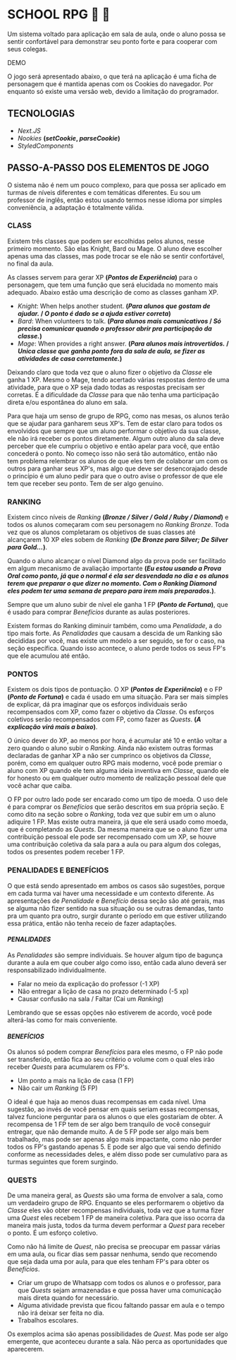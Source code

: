# SCHOOL RPG :scroll: :game_die:

Um sistema voltado para aplicação em sala de aula, onde o aluno possa se sentir confortável para demonstrar seu ponto forte e para cooperar com seus colegas.

DEMO

O jogo será apresentado abaixo, o que terá na aplicação é uma ficha de personagem que é mantida apenas com os Cookies do navegador. Por enquanto só existe uma versão web, devido a limitação do programador.

## TECNOLOGIAS

 - *Next.JS*
 - *Nookies* **(*setCookie*, *parseCookie*)**
 - *StyledComponents*

## PASSO-A-PASSO DOS ELEMENTOS DE JOGO

O sistema não é nem um pouco complexo, para que possa ser aplicado em turmas de níveis diferentes e com temáticas diferentes. Eu sou um professor de inglês, então estou usando termos nesse idioma por simples conveniência, a adaptação é totalmente válida.

### CLASS

Existem três classes que podem ser escolhidas pelos alunos, nesse primeiro momento. São elas Knight, Bard ou Mage. O aluno deve escolher apenas uma das classes, mas pode trocar se ele não se sentir confortável, no final da aula.

As classes servem para gerar XP **(*Pontos de Experiência*)** para o personagem, que tem uma função que será elucidada no momento mais adequado. Abaixo estão uma descrição de como as classes ganham XP.

 - *Knight*: When helps another student. **(*Para alunos que gostam de ajudar.* / *O ponto é dado se a ajuda estiver correta*)**
 - *Bard*: When volunteers to talk. **(*Para alunos mais comunicativos* / *Só precisa comunicar quando o professor abrir pra participação da classe.*)**
 - *Mage*: When provides a right answer. **(*Para alunos mais introvertidos.* / *Unica classe que ganha ponto fora da sala de aula, se fizer as atividades de casa corretamente.*)**

Deixando claro que toda vez que o aluno fizer o objetivo da *Classe* ele ganha 1 XP. Mesmo o Mage, tendo acertado várias respostas dentro de uma atividade, para que o XP seja dado todas as respostas precisam ser corretas. É a dificuldade da *Classe* para que não tenha uma participação direta e/ou espontânea do aluno em sala.

Para que haja um senso de grupo de RPG, como nas mesas, os alunos terão que se ajudar para ganharem seus XP's. Tem de estar claro para todos os envolvidos que sempre que um aluno performar o objetivo da sua classe, ele não irá receber os pontos diretamente. Algum outro aluno da sala deve perceber que ele cumpriu o objetivo e então apelar para você, que então concederá o ponto. No começo isso não será tão automático, então não tem problema relembrar os alunos de que eles tem de colaborar um com os outros para ganhar seus XP's, mas algo que deve ser desencorajado desde o princípio é um aluno pedir para que o outro avise o professor de que ele tem que receber seu ponto. Tem de ser algo genuíno.

### RANKING

Existem cinco níveis de *Ranking* **(*Bronze / Silver / Gold / Ruby / Diamond*)** e todos os alunos começaram com seu personagem no *Ranking* *Bronze*. Toda vez que os alunos completaram os objetivos de suas classes até alcançarem 10 XP eles sobem de *Ranking* **(*De Bronze para Silver; De Silver para Gold...*)**.

Quando o aluno alcançar o nível Diamond algo da prova pode ser facilitado em algum mecanismo de avaliação importante **(*Eu estou usando a Prova Oral como ponto, já que o normal é ela ser desvendada no dia e os alunos terem que preparar o que dizer no momento. Com o Ranking Diamond eles podem ter uma semana de preparo para irem mais preparados.*)**.

Sempre que um aluno subir de nível ele ganha 1 FP **(*Ponto de Fortuna*)**, que é usado para comprar *Benefícios* durante as aulas posteriores.

Existem formas do Ranking diminuir também, como uma *Penalidade*, a do tipo mais forte. As *Penalidades* que causam a descida de um Ranking são decididas por você, mas existe um modelo a ser seguido, se for o caso, na seção específica. Quando isso acontece, o aluno perde todos os seus FP's que ele acumulou até então. 

### PONTOS

Existem os dois tipos de pontuação. O XP **(*Pontos de Experiência*)** e o FP **(*Ponto de Fortuna*)** e cada é usado em uma situação. Para ser mais simples de explicar, dá pra imaginar que os esforços individuais serão recompensados com XP, como fazer o objetivo da *Classe*. Os esforços coletivos serão recompensados com FP, como fazer as *Quests*. **(*A explicação virá mais a baixo*)**.

O único dever do XP, ao menos por hora, é acumular até 10 e então voltar a zero quando o aluno subir o *Ranking*. Ainda não existem outras formas declaradas de ganhar XP a não ser cumprinco os objetivos da *Classe*, porém, como em qualquer outro RPG mais moderno, você pode premiar o aluno com XP quando ele tem alguma ideia inventiva em *Classe*, quando ele for honesto ou em qualquer outro momento de realização pessoal dele que você achar que caiba.

O FP por outro lado pode ser encarado como um tipo de moeda. O uso dele é para comprar os *Benefícios* que serão descritos em sua própria seção. E como dito na seção sobre o *Ranking*, toda vez que subir em um o aluno adiquire 1 FP. Mas existe outra maneira, já que ele será usado como moeda, que é completando as *Quests*. Da mesma maneira que se o aluno fizer uma contribuição pessoal ele pode ser recompensado com um XP, se houve uma contribuição coletiva da sala para a aula ou para algum dos colegas, todos os presentes podem receber 1 FP.

### PENALIDADES E BENEFÍCIOS

O que está sendo apresentado em ambos os casos são sugestões, porque em cada turma vai haver uma necessidade e um contexto diferente. As apresentações de *Penalidade* e *Benefício* dessa seção são até gerais, mas se alguma não fizer sentido na sua situação ou se outras demandas, tanto pra um quanto pra outro, surgir durante o período em que estiver utilizando essa prática, então não tenha receio de fazer adaptações.

#### *PENALIDADES*

As *Penalidades* são sempre individuais. Se houver algum tipo de bagunça durante a aula em que couber algo como isso, então cada aluno deverá ser responsabilizado individualmente.

 - Falar no meio da explicação do professor (-1 XP)
 - Não entregar a lição de casa no prazo determinado (-5 xp)
 - Causar confusão na sala / Faltar (Cai um *Ranking*)

Lembrando que se essas opções não estiverem de acordo, você pode alterá-las como for mais conveniente.

#### *BENEFÍCIOS*

Os alunos só podem comprar *Benefícios* para eles mesmo, o FP não pode ser transferido, então fica ao seu critério o volume com o qual eles irão receber *Quests* para acumularem os FP's.

 - Um ponto a mais na lição de casa (1 FP)
 - Não cair um *Ranking* (5 FP)

O ideal é que haja ao menos duas recompensas em cada nível. Uma sugestão, ao invés de você pensar em quais seriam essas recompensas, talvez funcione perguntar para os alunos o que eles gostariam de obter. A recompensa de 1 FP tem de ser algo bem tranquilo de você conseguir entregar, que não demande muito. A de 5 FP pode ser algo mais bem trabalhado, mas pode ser apenas algo mais impactante, como não perder todos os FP's gastando apenas 5. E pode ser algo que vai sendo definido conforme as necessidades deles, e além disso pode ser cumulativo para as turmas seguintes que forem surgindo.

### QUESTS

De uma maneira geral, as *Quests* são uma forma de envolver a sala, como um verdadeiro grupo de RPG. Enquanto se eles performarem o objetivo da *Classe* eles vão obter recompensas individuais, toda vez que a turma fizer uma *Quest* eles recebem 1 FP de maneira coletiva. Para que isso ocorra da maneira mais justa, todos da turma devem performar a *Quest* para receber o ponto. É um esforço coletivo.

Como não há limite de *Quest*, não precisa se preocupar em passar várias em uma aula, ou ficar dias sem passar nenhuma, sendo que recomendo que seja dada uma por aula, para que eles tenham FP's para obter os *Benefícios*.

 - Criar um grupo de Whatsapp com todos os alunos e o professor, para que *Quests* sejam armazenadas e que possa haver uma comunicação mais direta quando for necessário.
 - Alguma atividade prevista que ficou faltando passar em aula e o tempo não irá deixar ser feita no dia.
 - Trabalhos escolares.

Os exemplos acima são apenas possibilidades de *Quest*. Mas pode ser algo emergente, que aconteceu durante a sala. Não perca as oportunidades que aparecerem.